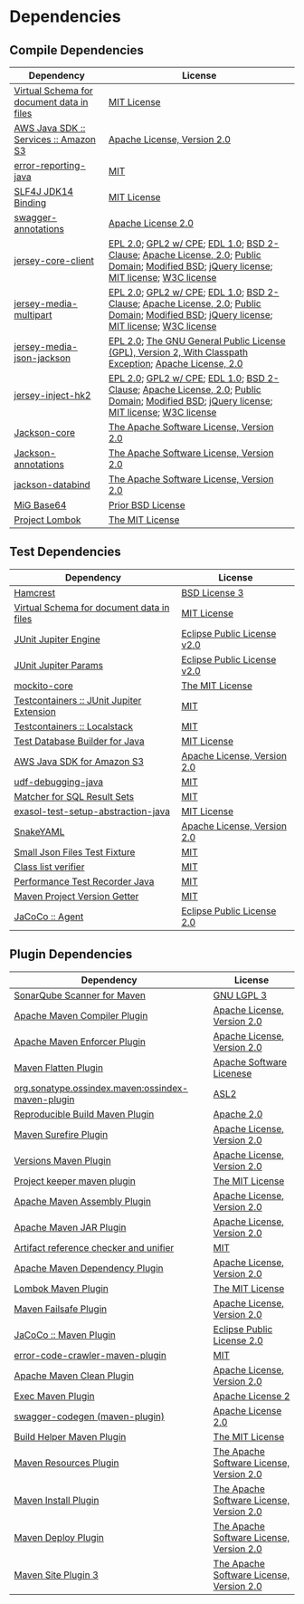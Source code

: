 <!-- @formatter:off -->
# Dependencies

## Compile Dependencies

| Dependency                                     | License                                                                                                                                                                                           |
| ---------------------------------------------- | ------------------------------------------------------------------------------------------------------------------------------------------------------------------------------------------------- |
| [Virtual Schema for document data in files][0] | [MIT License][1]                                                                                                                                                                                  |
| [AWS Java SDK :: Services :: Amazon S3][2]     | [Apache License, Version 2.0][3]                                                                                                                                                                  |
| [error-reporting-java][4]                      | [MIT][5]                                                                                                                                                                                          |
| [SLF4J JDK14 Binding][6]                       | [MIT License][7]                                                                                                                                                                                  |
| [swagger-annotations][8]                       | [Apache License 2.0][9]                                                                                                                                                                           |
| [jersey-core-client][10]                       | [EPL 2.0][11]; [GPL2 w/ CPE][12]; [EDL 1.0][13]; [BSD 2-Clause][14]; [Apache License, 2.0][9]; [Public Domain][16]; [Modified BSD][17]; [jQuery license][18]; [MIT license][7]; [W3C license][20] |
| [jersey-media-multipart][21]                   | [EPL 2.0][11]; [GPL2 w/ CPE][12]; [EDL 1.0][13]; [BSD 2-Clause][14]; [Apache License, 2.0][9]; [Public Domain][16]; [Modified BSD][17]; [jQuery license][18]; [MIT license][7]; [W3C license][20] |
| [jersey-media-json-jackson][32]                | [EPL 2.0][11]; [The GNU General Public License (GPL), Version 2, With Classpath Exception][12]; [Apache License, 2.0][9]                                                                          |
| [jersey-inject-hk2][36]                        | [EPL 2.0][11]; [GPL2 w/ CPE][12]; [EDL 1.0][13]; [BSD 2-Clause][14]; [Apache License, 2.0][9]; [Public Domain][16]; [Modified BSD][17]; [jQuery license][18]; [MIT license][7]; [W3C license][20] |
| [Jackson-core][47]                             | [The Apache Software License, Version 2.0][48]                                                                                                                                                    |
| [Jackson-annotations][49]                      | [The Apache Software License, Version 2.0][48]                                                                                                                                                    |
| [jackson-databind][49]                         | [The Apache Software License, Version 2.0][48]                                                                                                                                                    |
| [MiG Base64][53]                               | [Prior BSD License][54]                                                                                                                                                                           |
| [Project Lombok][55]                           | [The MIT License][56]                                                                                                                                                                             |

## Test Dependencies

| Dependency                                      | License                           |
| ----------------------------------------------- | --------------------------------- |
| [Hamcrest][57]                                  | [BSD License 3][58]               |
| [Virtual Schema for document data in files][0]  | [MIT License][1]                  |
| [JUnit Jupiter Engine][61]                      | [Eclipse Public License v2.0][62] |
| [JUnit Jupiter Params][61]                      | [Eclipse Public License v2.0][62] |
| [mockito-core][65]                              | [The MIT License][66]             |
| [Testcontainers :: JUnit Jupiter Extension][67] | [MIT][68]                         |
| [Testcontainers :: Localstack][67]              | [MIT][68]                         |
| [Test Database Builder for Java][71]            | [MIT License][72]                 |
| [AWS Java SDK for Amazon S3][2]                 | [Apache License, Version 2.0][3]  |
| [udf-debugging-java][75]                        | [MIT][5]                          |
| [Matcher for SQL Result Sets][77]               | [MIT][5]                          |
| [exasol-test-setup-abstraction-java][79]        | [MIT License][80]                 |
| [SnakeYAML][81]                                 | [Apache License, Version 2.0][48] |
| [Small Json Files Test Fixture][83]             | [MIT][5]                          |
| [Class list verifier][85]                       | [MIT][5]                          |
| [Performance Test Recorder Java][87]            | [MIT][5]                          |
| [Maven Project Version Getter][89]              | [MIT][5]                          |
| [JaCoCo :: Agent][91]                           | [Eclipse Public License 2.0][92]  |

## Plugin Dependencies

| Dependency                                               | License                                        |
| -------------------------------------------------------- | ---------------------------------------------- |
| [SonarQube Scanner for Maven][93]                        | [GNU LGPL 3][94]                               |
| [Apache Maven Compiler Plugin][95]                       | [Apache License, Version 2.0][96]              |
| [Apache Maven Enforcer Plugin][97]                       | [Apache License, Version 2.0][96]              |
| [Maven Flatten Plugin][99]                               | [Apache Software Licenese][48]                 |
| [org.sonatype.ossindex.maven:ossindex-maven-plugin][101] | [ASL2][48]                                     |
| [Reproducible Build Maven Plugin][103]                   | [Apache 2.0][48]                               |
| [Maven Surefire Plugin][105]                             | [Apache License, Version 2.0][96]              |
| [Versions Maven Plugin][107]                             | [Apache License, Version 2.0][96]              |
| [Project keeper maven plugin][109]                       | [The MIT License][110]                         |
| [Apache Maven Assembly Plugin][111]                      | [Apache License, Version 2.0][96]              |
| [Apache Maven JAR Plugin][113]                           | [Apache License, Version 2.0][96]              |
| [Artifact reference checker and unifier][115]            | [MIT][5]                                       |
| [Apache Maven Dependency Plugin][117]                    | [Apache License, Version 2.0][96]              |
| [Lombok Maven Plugin][119]                               | [The MIT License][5]                           |
| [Maven Failsafe Plugin][121]                             | [Apache License, Version 2.0][96]              |
| [JaCoCo :: Maven Plugin][123]                            | [Eclipse Public License 2.0][92]               |
| [error-code-crawler-maven-plugin][125]                   | [MIT][5]                                       |
| [Apache Maven Clean Plugin][127]                         | [Apache License, Version 2.0][96]              |
| [Exec Maven Plugin][129]                                 | [Apache License 2][48]                         |
| [swagger-codegen (maven-plugin)][131]                    | [Apache License 2.0][9]                        |
| [Build Helper Maven Plugin][133]                         | [The MIT License][134]                         |
| [Maven Resources Plugin][135]                            | [The Apache Software License, Version 2.0][48] |
| [Maven Install Plugin][137]                              | [The Apache Software License, Version 2.0][48] |
| [Maven Deploy Plugin][139]                               | [The Apache Software License, Version 2.0][48] |
| [Maven Site Plugin 3][141]                               | [The Apache Software License, Version 2.0][48] |

[91]: https://www.eclemma.org/jacoco/index.html
[4]: https://github.com/exasol/error-reporting-java
[8]: https://github.com/swagger-api/swagger-core/modules/swagger-annotations
[48]: http://www.apache.org/licenses/LICENSE-2.0.txt
[55]: https://projectlombok.org
[105]: https://maven.apache.org/surefire/maven-surefire-plugin/
[2]: https://aws.amazon.com/sdkforjava
[5]: https://opensource.org/licenses/MIT
[53]: http://sourceforge.net/projects/migbase64/
[65]: https://github.com/mockito/mockito
[99]: https://www.mojohaus.org/flatten-maven-plugin/
[89]: https://github.com/exasol/maven-project-version-getter
[129]: http://www.mojohaus.org/exec-maven-plugin
[107]: http://www.mojohaus.org/versions-maven-plugin/
[109]: https://github.com/exasol/project-keeper/
[58]: http://opensource.org/licenses/BSD-3-Clause
[95]: https://maven.apache.org/plugins/maven-compiler-plugin/
[72]: https://github.com/exasol/test-db-builder-java/blob/main/LICENSE
[20]: https://www.w3.org/Consortium/Legal/copyright-documents-19990405
[127]: https://maven.apache.org/plugins/maven-clean-plugin/
[79]: https://github.com/exasol/exasol-test-setup-abstraction-java/
[92]: https://www.eclipse.org/legal/epl-2.0/
[49]: http://github.com/FasterXML/jackson
[54]: http://en.wikipedia.org/wiki/BSD_licenses
[94]: http://www.gnu.org/licenses/lgpl.txt
[36]: https://projects.eclipse.org/projects/ee4j.jersey/project/jersey-hk2
[123]: https://www.jacoco.org/jacoco/trunk/doc/maven.html
[3]: https://aws.amazon.com/apache2.0
[12]: https://www.gnu.org/software/classpath/license.html
[66]: https://github.com/mockito/mockito/blob/main/LICENSE
[56]: https://projectlombok.org/LICENSE
[77]: https://github.com/exasol/hamcrest-resultset-matcher
[103]: http://zlika.github.io/reproducible-build-maven-plugin
[80]: https://github.com/exasol/exasol-test-setup-abstraction-java/blob/main/LICENSE
[7]: http://www.opensource.org/licenses/mit-license.php
[11]: http://www.eclipse.org/legal/epl-2.0
[93]: http://sonarsource.github.io/sonar-scanner-maven/
[10]: https://projects.eclipse.org/projects/ee4j.jersey/jersey-client
[75]: https://github.com/exasol/udf-debugging-java/
[61]: https://junit.org/junit5/
[81]: https://bitbucket.org/snakeyaml/snakeyaml
[21]: https://projects.eclipse.org/projects/ee4j.jersey/project/jersey-media-multipart
[18]: jquery.org/license
[0]: https://github.com/exasol/virtual-schema-common-document-files/
[17]: https://asm.ow2.io/license.html
[57]: http://hamcrest.org/JavaHamcrest/
[6]: http://www.slf4j.org
[135]: http://maven.apache.org/plugins/maven-resources-plugin/
[115]: https://github.com/exasol/artifact-reference-checker-maven-plugin
[85]: https://github.com/exasol/java-class-list-extractor
[47]: https://github.com/FasterXML/jackson-core
[113]: https://maven.apache.org/plugins/maven-jar-plugin/
[71]: https://github.com/exasol/test-db-builder-java/
[32]: https://projects.eclipse.org/projects/ee4j.jersey/project/jersey-media-json-jackson
[9]: http://www.apache.org/licenses/LICENSE-2.0.html
[121]: https://maven.apache.org/surefire/maven-failsafe-plugin/
[87]: https://github.com/exasol/performance-test-recorder-java
[119]: http://anthonywhitford.com/lombok.maven/lombok-maven-plugin/
[68]: http://opensource.org/licenses/MIT
[83]: https://github.com/exasol/small-json-files-test-fixture
[131]: https://github.com/swagger-api/swagger-codegen/modules/swagger-codegen-maven-plugin
[110]: https://github.com/exasol/project-keeper/blob/main/LICENSE
[117]: https://maven.apache.org/plugins/maven-dependency-plugin/
[134]: https://opensource.org/licenses/mit-license.php
[14]: https://opensource.org/licenses/BSD-2-Clause
[13]: http://www.eclipse.org/org/documents/edl-v10.php
[96]: https://www.apache.org/licenses/LICENSE-2.0.txt
[97]: https://maven.apache.org/enforcer/maven-enforcer-plugin/
[62]: https://www.eclipse.org/legal/epl-v20.html
[137]: http://maven.apache.org/plugins/maven-install-plugin/
[101]: https://sonatype.github.io/ossindex-maven/maven-plugin/
[1]: https://github.com/exasol/virtual-schema-common-document-files/blob/main/LICENSE
[67]: https://testcontainers.org
[133]: http://www.mojohaus.org/build-helper-maven-plugin/
[16]: https://creativecommons.org/publicdomain/zero/1.0/
[139]: http://maven.apache.org/plugins/maven-deploy-plugin/
[141]: http://maven.apache.org/plugins/maven-site-plugin/
[125]: https://github.com/exasol/error-code-crawler-maven-plugin
[111]: https://maven.apache.org/plugins/maven-assembly-plugin/
